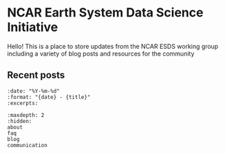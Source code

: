 # NCAR Earth System Data Science Initiative

Hello! This is a place to store updates from the NCAR ESDS working group
including a variety of blog posts and resources for the community

## Recent posts

```{postlist}
:date: "%Y-%m-%d"
:format: "{date} - {title}"
:excerpts:
```

```{toctree}
:maxdepth: 2
:hidden:
about
faq
blog
communication
```
